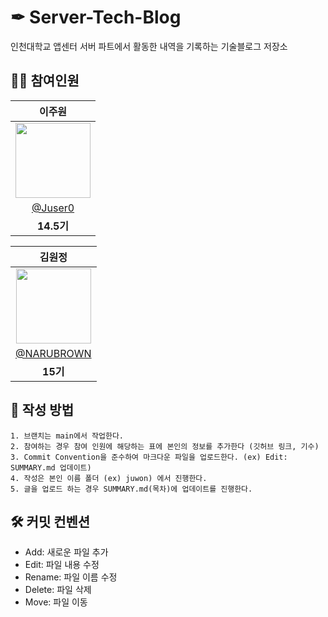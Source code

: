# ✒ Server-Tech-Blog
인천대학교 앱센터 서버 파트에서 활동한 내역을 기록하는 기술블로그 저장소

## 👩‍💻 참여인원

|이주원|
|:-:|
|<a href="https://github.com/Juser0"><img src="https://avatars.githubusercontent.com/u/108407945?v=4" width=120></a>|
|[@Juser0](https://github.com/Juser0)|
|**14.5기**|

|김원정|
|:-:|
|<a href="https://github.com/NARUBROWN"><img src="https://avatars.githubusercontent.com/u/38902021?v=4" width=120></a>|
|[@NARUBROWN](https://github.com/NARUBROWN)|
|**15기**|

## 📝 작성 방법

```
1. 브랜치는 main에서 작업한다.
2. 참여하는 경우 참여 인원에 해당하는 표에 본인의 정보를 추가한다 (깃허브 링크, 기수)
3. Commit Convention을 준수하여 마크다운 파일을 업로드한다. (ex) Edit: SUMMARY.md 업데이트)
4. 작성은 본인 이름 폴더 (ex) juwon) 에서 진행한다.
5. 글을 업로드 하는 경우 SUMMARY.md(목차)에 업데이트를 진행한다.
```

## 🛠 커밋 컨벤션
- Add: 새로운 파일 추가
- Edit: 파일 내용 수정
- Rename: 파일 이름 수정
- Delete: 파일 삭제
- Move: 파일 이동

